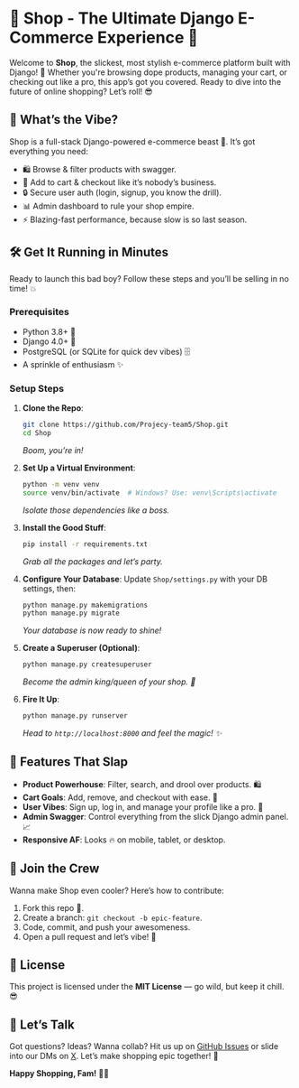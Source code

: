 # 🛒 Shop - The Ultimate Django E-Commerce Experience 🚀

Welcome to **Shop**, the slickest, most stylish e-commerce platform built with Django! 🌟 Whether you're browsing dope products, managing your cart, or checking out like a pro, this app’s got you covered. Ready to dive into the future of online shopping? Let’s roll! 😎

## 🎯 What’s the Vibe?
Shop is a full-stack Django-powered e-commerce beast 🦁. It’s got everything you need:
- 🛍️ Browse & filter products with swagger.
- 🛒 Add to cart & checkout like it’s nobody’s business.
- 🔒 Secure user auth (login, signup, you know the drill).
- 📊 Admin dashboard to rule your shop empire.
- ⚡ Blazing-fast performance, because slow is so last season.

## 🛠️ Get It Running in Minutes
Ready to launch this bad boy? Follow these steps and you’ll be selling in no time! 💥

### Prerequisites
- Python 3.8+ 🐍
- Django 4.0+ 🦄
- PostgreSQL (or SQLite for quick dev vibes) 🗄️
- A sprinkle of enthusiasm ✨

### Setup Steps
1. **Clone the Repo**:
   ```bash
   git clone https://github.com/Projecy-team5/Shop.git
   cd Shop
   ```
   *Boom, you’re in!*

2. **Set Up a Virtual Environment**:
   ```bash
   python -m venv venv
   source venv/bin/activate  # Windows? Use: venv\Scripts\activate
   ```
   *Isolate those dependencies like a boss.*

3. **Install the Good Stuff**:
   ```bash
   pip install -r requirements.txt
   ```
   *Grab all the packages and let’s party.*

4. **Configure Your Database**:
   Update `Shop/settings.py` with your DB settings, then:
   ```bash
   python manage.py makemigrations
   python manage.py migrate
   ```
   *Your database is now ready to shine!*

5. **Create a Superuser (Optional)**:
   ```bash
   python manage.py createsuperuser
   ```
   *Become the admin king/queen of your shop. 👑*

6. **Fire It Up**:
   ```bash
   python manage.py runserver
   ```
   *Head to `http://localhost:8000` and feel the magic! ✨*

## 🚀 Features That Slap
- **Product Powerhouse**: Filter, search, and drool over products. 🛍️
- **Cart Goals**: Add, remove, and checkout with ease. 💸
- **User Vibes**: Sign up, log in, and manage your profile like a pro. 🔐
- **Admin Swagger**: Control everything from the slick Django admin panel. 📈
- **Responsive AF**: Looks 🔥 on mobile, tablet, or desktop.

## 🤝 Join the Crew
Wanna make Shop even cooler? Here’s how to contribute:
1. Fork this repo 🍴.
2. Create a branch: `git checkout -b epic-feature`.
3. Code, commit, and push your awesomeness.
4. Open a pull request and let’s vibe! 🎉

## 📜 License
This project is licensed under the **MIT License** — go wild, but keep it chill. 😎

## 💬 Let’s Talk
Got questions? Ideas? Wanna collab? Hit us up on [GitHub Issues](https://github.com/Projecy-team5/Shop/issues) or slide into our DMs on [X](https://x.com). Let’s make shopping epic together! 🚀

**Happy Shopping, Fam!** 🛒💖
